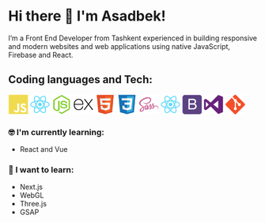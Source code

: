 # Hi there 👋 I'm Asadbek!

I’m a Front End Developer from Tashkent experienced in building responsive  and modern websites and web applications using native JavaScript, Firebase and React.

## Coding languages and Tech:

<p align="left">

<img src="/assests/javascript-plain.svg" height="auto" width="40">

<img src="/assests/react-original.svg" height="auto" width="40">

<img src="/assests/nodejs-original.svg" height="auto" width="40">

<img src="/assests/express-original.svg" height="auto" width="40">

<img src="/assests/html5-original.svg" height="auto" width="40">

<img src="/assests/css3-original.svg" height="auto" width="40">

<img src="/assests/sass-original.svg" height="auto" width="40">

<img src="/assests/react-original.svg" height="auto" width="40">

<img src="/assests/bootstrap-plain.svg" height="auto" width="40">

<img src="/assests/visualstudio-plain.svg" height="auto" width="40">

<img src="/assests/git-original.svg" height="auto" width="40">
</p>

### :nerd_face: I'm currently learning:

- React and Vue

### :thinking: I want to learn:

- Next.js
- WebGL
- Three.js
- GSAP


